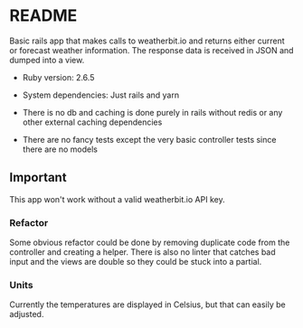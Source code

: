 # README

Basic rails app that makes calls to weatherbit.io and returns either current or forecast weather information. The response data is received in JSON and dumped into a view.

* Ruby version: 2.6.5

* System dependencies: Just rails and yarn

* There is no db and caching is done purely in rails without redis or any other external caching dependencies

* There are no fancy tests except the very basic controller tests since there are no models


## Important

This app won't work without a valid weatherbit.io API key.

### Refactor

Some obvious refactor could be done by removing duplicate code from the controller and creating a helper. There is also no linter that catches bad input and the views are double so they could be stuck into a partial.

### Units

Currently the temperatures are displayed in Celsius, but that can easily be adjusted.
